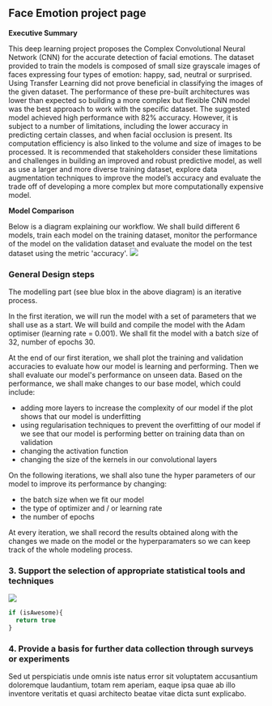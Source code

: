 ## Face Emotion project page

**Executive Summary** 

This deep learning project proposes the Complex Convolutional Neural Network (CNN) for the accurate detection of facial emotions. The dataset provided to train the models is composed of small size grayscale images of faces expressing four types of emotion: happy, sad, neutral or surprised. Using Transfer Learning did not prove beneficial in classifying the images of the given dataset. The performance of these pre-built architectures was lower than expected so building a more complex but flexible CNN model was the best approach to work with the specific dataset. The suggested model achieved high performance with 82% accuracy. However, it is subject to a number of limitations, including the lower accuracy in predicting certain classes, and when facial occlusion is present. Its computation efficiency is also linked to the volume and size of images to be processed. It is recommended that stakeholders consider these limitations and challenges in building an improved and robust predictive model, as well as use a larger and more diverse training dataset, explore data augmentation techniques to improve the model’s accuracy and evaluate the trade off of developing a more complex but more computationally expensive model.

**Model Comparison** 

Below is a diagram explaining our workflow. We shall build different 6 models, train each model on the training dataset, monitor the performance of the model on the validation dataset and evaluate the model on the test dataset using the metric 'accuracy'.
<img src="model_comparison.png?raw=true"/>

### General Design steps

The modelling part (see blue blox in the above diagram) is an iterative process.

In the first iteration, we will run the model with a set of parameters that we shall use as a start. We will build and compile the model with the Adam optimiser (learning rate = 0.001). We shall fit the model with a batch size of 32, number of epochs 30.

At the end of our first iteration, we shall plot the training and validation accuracies to evaluate how our model is learning and performing. Then we shall evaluate our model's performance on unseen data. Based on the performance, we shall make changes to our base model, which could include:

- adding more layers to increase the complexity of our model if the plot shows that our model is underfitting
- using regularisation techniques to prevent the overfitting of our model if we see that our model is performing better on training data than on validation
- changing the activation function
- changing the size of the kernels in our convolutional layers

On the following iterations, we shall also tune the hyper parameters of our model to improve its performance by changing:

- the batch size when we fit our model
- the type of optimizer and / or learning rate
- the number of epochs

At every iteration, we shall record the results obtained along with the changes we made on the model or the hyperparamaters so we can keep track of the whole modeling process.

### 3. Support the selection of appropriate statistical tools and techniques

<img src="images/dummy_thumbnail.jpg?raw=true"/>

```javascript
if (isAwesome){
  return true
}
```

### 4. Provide a basis for further data collection through surveys or experiments

Sed ut perspiciatis unde omnis iste natus error sit voluptatem accusantium doloremque laudantium, totam rem aperiam, eaque ipsa quae ab illo inventore veritatis et quasi architecto beatae vitae dicta sunt explicabo. 
